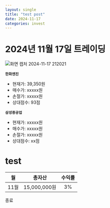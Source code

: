 ```yaml
---
layout: single
title: "test post"
date: 2024-11-17
categories: invest
---
```

# 2024년 11월 17일 트레이딩  
![화면 캡처 2024-11-17 212021](https://github.com/user-attachments/assets/0b0d2424-0cbf-4edb-a1f5-c50e74e92de9)

**`한화엔진`** 
- 현재가: 39,350원
- 매수가: xxxxx원
- 손절가: xxxxx원
- 상대점수: 93점

**`삼성중공업`**  
- 현재가: xxxxx원
- 매수가: xxxxx원
- 손절가: xxxxx원
- 상대점수: xx점
# test 
|월|총자산|수익률|
|:-:|:-------:|:---:|
|11월|15,000,000원|3%|

  
종료
